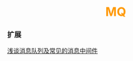 # <div style="text-align:center;color:#FF9900">MQ</div>





### 扩展
[浅谈消息队列及常见的消息中间件][]



[浅谈消息队列及常见的消息中间件]:https://juejin.im/post/5b41fe36e51d45191252e79e#heading-41
